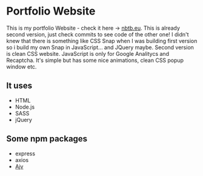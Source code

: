 # Portfolio Website 

This is my portfolio Website - check it here -> [nbtb.eu](https://nbtb.eu).
This is already second version, just check commits to see code of the other one!
I didn't knew that there is something like CSS Snap when I was building first version so i build my own Snap in JavaScript... and JQuery maybe.
Second version is clean CSS website. JavaScript is only for Google Analitycs and Recaptcha. It's simple but has some nice animations, clean CSS popup window etc.

## It uses

- HTML
- Node.js
- SASS 
- jQuery

## Some npm packages

- express 
- axios 
- [Ajv](https://ajv.js.org/)


